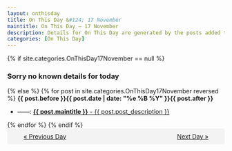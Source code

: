 ```yaml
---
layout: onthisday
title: On This Day &#124; 17 November
maintitle: On This Day — 17 November
description: Details for On This Day are generated by the posts added to the website so the content is subject to changes/updates over time.
categories: [On This Day]
---
```


{% if site.categories.OnThisDay17November == null %}
<h3>Sorry no known details for today</h3>
{% else %}
{% for post in site.categories.OnThisDay17November reversed %}
<strong>{{ post.before }}{{ post.date | date: "%e %B %Y" }}{{ post.after }}</strong>
<ul>
<li> ——: <a class="{{ post.class }}" href="{{ post.url }}"><strong>{{ post.maintitle }}</strong> - {{ post.post_description }}</a></li>
</ul>
{% endfor %}
{% endif %}
<br />
<div style="background-color: #f3f3f3; padding: 10px; border-radius: 5px; text-align: center; display: flex; justify-content: space-evenly;">
<a href="/onthisday/11/11-16">« Previous Day</a>
<span style="visibility:hidden;">[ Visit Leap Year February 29 ]</span>
<a href="/onthisday/11/11-18">Next Day »</a>
</div>
